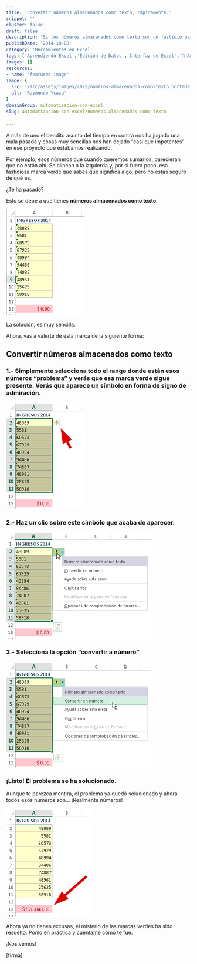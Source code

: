 ```yaml
---
title: 'Convertir números almacenados como texto, rápidamente.'
snippet: ''
cluster: false
draft: false 
description: 'Si los números almacenados como texto son un fastidio para ti, entérate aquí sobre cómo hacer la conversión de todos esos números a la vez.'
publishDate: '2014-10-08'
category: 'Herramientas en Excel'
tags: ['Aprendiendo Excel','Edición de Datos','Interfaz de Excel','🤖 Automatización con Excel']
images: []
resources: 
- name: 'featured-image'
image: {
  src: '/src/assets/images/2023/numeros-almacenados-como-texto_portada.png',
  alt: 'Raymundo Ycaza'
}
domainGroup: automatizacion-con-excel
slug: automatizacion-con-excel/numeros-almacenados-como-texto

---
```


A más de uno el bendito asunto del tiempo en contra nos ha jugado una mala pasada y cosas muy sencillas nos han dejado “casi que impotentes” en ese proyecto que estábamos realizando.

Por ejemplo, esos números que cuando queremos sumarlos, parecieran que no están ahí. Se alinean a la izquierda y, por si fuera poco, esa fastidiosa marca verde que sabes que significa algo; pero no estás seguro de qué es.

¿Te ha pasado?

Esto se debe a que tienes **números almacenados como texto**.

![Números almacenados como texto](images/img_54355e6f269da.png "Números almacenados como texto")

La solución, es muy sencilla.

Ahora, vas a valerte de esta marca de la siguiente forma:

## [](#convertir-numeros-almacenados-como-texto)Convertir números almacenados como texto

### 1.- Simplemente selecciona todo el rango donde están esos números “problema” y verás que esa marca verde sigue presente. Verás que aparece un símbolo en forma de signo de admiración.

![Números almacenados como texto](images/img_543560295f278.png "Números almacenados como texto")

### 2.- Haz un clic sobre este símbolo que acaba de aparecer.

![](images/img_54356064de861.png)

### 3.- Selecciona la opción “convertir a número”

![](images/img_543560bae7853.png)

### [](#listo-el-problema-se-ha-solucionado)¡Listo! El problema se ha solucionado.

Aunque te parezca mentira, el problema ya quedó solucionado y ahora todos esos números son… ¡Realmente números!

![Números almacenados como texto](images/img_543561133064f.png "Números almacenados como texto")

Ahora ya no tienes excusas, el misterio de las marcas verdes ha sido resuelto. Ponlo en práctica y cuéntame cómo te fue.

¡Nos vemos!

\[firma\]
